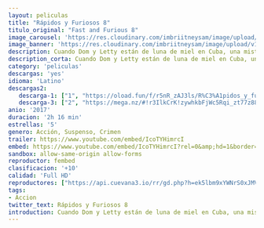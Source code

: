 ```yaml
---
layout: peliculas
title: "Rápidos y Furiosos 8"
titulo_original: "Fast and Furious 8"
image_carousel: 'https://res.cloudinary.com/imbriitneysam/image/upload/v1544057744/rapido8-poster-min.jpg'
image_banner: 'https://res.cloudinary.com/imbriitneysam/image/upload/v1544057745/rapido8-banner-min.jpg'
description: Cuando Dom y Letty están de luna de miel en Cuba, una misteriosa mujer logra que Dom traicione a aquellos más cercanos a él y se convierta en terrorista. Ahora todo el equipo debe juntarse de nuevo para enfrentar al hombre que los hizo una familia.
description_corta: Cuando Dom y Letty están de luna de miel en Cuba, una misteriosa mujer logra que Dom traicione a aquellos más cercanos a él y se convierta en terrorista. Ahora todo el equipo debe juntarse de nuevo para enfrentar al hombre que los hizo una familia.
category: 'peliculas'
descargas: 'yes'
idioma: 'Latino'
descargas2:
   descarga-1: ["1", "https://oload.fun/f/r5nR_zAJ3ls/R%C3%A1pidos_y_furiosos_8_%282017%29_.mp4", "https://www.google.com/s2/favicons?domain=openload.co","OpenLoad","https://res.cloudinary.com/imbriitneysam/image/upload/v1541473684/mexico.png", "Latino", "Full HD"]
   descarga-3: ["2", "https://mega.nz/#!r3IlkCrK!zywhkbFjWc5Rqi_zt77z88AhWJiwyIg_B8U4TwEcc4o", "https://www.google.com/s2/favicons?domain=mega.nz","Mega","https://res.cloudinary.com/imbriitneysam/image/upload/v1541473684/mexico.png", "Latino", "Full HD"]
anio: '2017'
duracion: '2h 16 min'
estrellas: '5'
genero: Acción, Suspenso, Crimen
trailer: https://www.youtube.com/embed/IcoTYHimrcI
embed: https://www.youtube.com/embed/IcoTYHimrcI?rel=0&amp;hd=1&border=0&wmode=opaque&enablejsapi=1&modestbranding=1&controls=1&showinfo=1
sandbox: allow-same-origin allow-forms
reproductor: fembed
clasificacion: '+10'
calidad: 'Full HD'
reproductores: ["https://api.cuevana3.io/rr/gd.php?h=ek5lbm9xYWNrS0xJMVp5b21KREk0dFBLbjVkaHhkRGdrOG1jbnBpUnhhS1Z0Mk9JcU56Vnc5TFZtWHlodXJQUzN0UjloV2JacDd1OHBhbXNacFd0dGM2U3FadVkyUT09"]
tags:
- Accion
twitter_text: Rápidos y Furiosos 8
introduction: Cuando Dom y Letty están de luna de miel en Cuba, una misteriosa mujer logra que Dom traicione a aquellos más cercanos a él y se convierta en terrorista. Ahora todo el equipo debe juntarse de nuevo para enfrentar al hombre que los hizo una familia.
---
```












